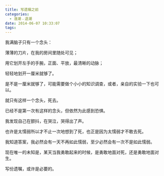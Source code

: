 ```yaml
---
title: 写遗嘱之前
categories:
  - 漲潮﹣退潮
date: 2014-06-07 10:33:07
tags:
---
```


我满脑子只有一个念头：

薄薄的刀片，在我的房间里随处可见；

用它划开左手的手腕，正面、平放，最清晰的动脉；

轻轻地划开一厘米就够了。

是不是一厘米就够了，可能需要做个小小的知识调查，或者，亲自的实验一下也可以。 

就只有这样一个念头，死去。 

已经不是第一次有这样的念头，但依然为此感到恐惧。

我发现自己在颤抖，在哭泣，哭得出了声。 

也许是太懦弱所以才不止一次地想到了死，也正是因为太懦弱才不敢去死。 

我知道答案，我必然会有一天不再如此懦弱，至少必然会有一次不是如此懦弱。 

现在唯一的未知是，某天当我勇敢起来的时候，是勇敢地面对死，还是勇敢地面对生。 

写份遗嘱，或许是必要的。